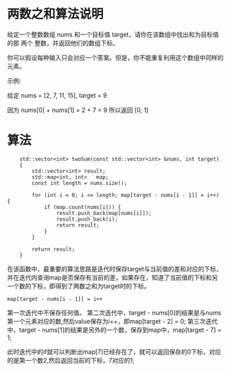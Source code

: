 # 两数之和算法说明

给定一个整数数组 nums 和一个目标值 target，请你在该数组中找出和为目标值的那 两个 整数，并返回他们的数组下标。

你可以假设每种输入只会对应一个答案。但是，你不能重复利用这个数组中同样的元素。

示例:

给定 nums = [2, 7, 11, 15], target = 9

因为 nums[0] + nums[1] = 2 + 7 = 9
所以返回 [0, 1]

# 算法

```
    std::vector<int> twoSum(const std::vector<int> &nums, int target)
    {
        std::vector<int> result;
        std::map<int, int>   map;
        const int length = nums.size();

        for (int i = 0; i <= length; map[target - nums[i - 1]] = i++) {
            if (map.count(nums[i])) {
                result.push_back(map[nums[i]]);
                result.push_back(i);
                return result;
            }
        }

        return result;
    }
```

在该函数中，最重要的算法思路是迭代时保存target与当前值的差和对应的下标，并在迭代内查询map是否保存有当前的差，如果存在，知道了当前值的下标和另一个数的下标，即得到了两数之和为target时的下标。

```
map[target - nums[i - 1]] = i++
```

第一次迭代中不保存任何值。
第二次迭代中，target - nums[0]的结果是与nums第一个元素对应的数,然后value保存为i++，即map[target - 2] = 0;
第三次迭代中，target - nums[1]的结果是另外的一个数，保存到map中，map[target - 7] = 1;

此时迭代中的if就可以判断出map[7]已经存在了，就可以返回保存的0下标，对应的是第一个数2,然后返回当前的下标，7对应的1;
